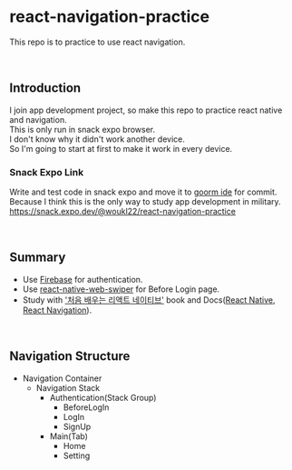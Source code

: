 # react-navigation-practice
This repo is to practice to use react navigation.

<br>

Introduction
---
I join app development project, so make this repo to practice react native and navigation.<br>
This is only run in snack expo browser.<br>
I don't know why it didn't work another device.<br>
So I'm going to start at first to make it work in every device.<br>

### Snack Expo Link
Write and test code in snack expo and move it to [goorm ide](https://ide.goorm.io/) for commit.<br>
Because I think this is the only way to study app development in military.<br>
https://snack.expo.dev/@woukl22/react-navigation-practice

<br>

Summary
---
- Use [Firebase](https://firebase.google.com/?hl=ko) for authentication.
- Use [react-native-web-swiper](https://github.com/woukl22/react-native-web-swiper) for Before Login page.
- Study with ['처음 배우는 리액트 네이티브'](https://books.google.co.kr/books/about/%EC%B2%98%EC%9D%8C_%EB%B0%B0%EC%9A%B0%EB%8A%94_%EB%A6%AC%EC%95%A1%ED%8A%B8_%EB%84%A4%EC%9D%B4%ED%8B%B0%EB%B8%8C.html?id=nqsXEAAAQBAJ&printsec=frontcover&source=kp_read_button&hl=ko&redir_esc=y#v=onepage&q&f=false) book and Docs([React Native](https://reactnative.dev/docs/getting-started), [React Navigation](https://reactnavigation.org/docs/getting-started/)).

<br>

Navigation Structure
---
- Navigation Container
  - Navigation Stack
    - Authentication(Stack Group)
      - BeforeLogIn
      - LogIn
      - SignUp
    - Main(Tab)
      - Home
      - Setting

